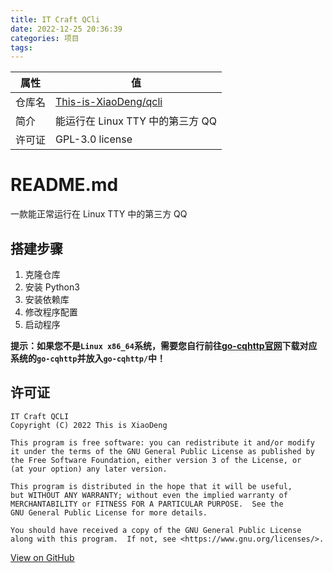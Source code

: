 ```yaml
---
title: IT Craft QCli
date: 2022-12-25 20:36:39
categories: 项目
tags:
---
```


| 属性       | 值                    |
|-----------|-----------------------|
| 仓库名     | [This-is-XiaoDeng/qcli][1] |
| 简介       | 能运行在 Linux TTY 中的第三方 QQ |
| 许可证     |  GPL-3.0 license      |

# README.md

一款能正常运行在 Linux TTY 中的第三方 QQ

## 搭建步骤

1. 克隆仓库
2. 安装 Python3
3. 安装依赖库
4. 修改程序配置
5. 启动程序

__提示：如果您不是`Linux x86_64`系统，需要您自行前往[go-cqhttp官网][1]下载对应系统的`go-cqhttp`并放入`go-cqhttp/`中！__

## 许可证


    IT Craft QCLI
    Copyright (C) 2022 This is XiaoDeng

    This program is free software: you can redistribute it and/or modify
    it under the terms of the GNU General Public License as published by
    the Free Software Foundation, either version 3 of the License, or
    (at your option) any later version.

    This program is distributed in the hope that it will be useful,
    but WITHOUT ANY WARRANTY; without even the implied warranty of
    MERCHANTABILITY or FITNESS FOR A PARTICULAR PURPOSE.  See the
    GNU General Public License for more details.

    You should have received a copy of the GNU General Public License
    along with this program.  If not, see <https://www.gnu.org/licenses/>.

[View on GitHub][1]

  [1]: https://github.com/This-is-XiaoDeng/qcli


